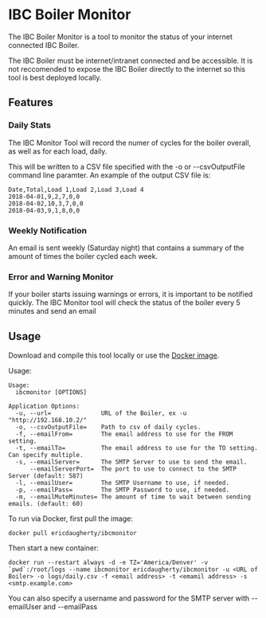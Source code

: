 # IBC Boiler Monitor

The IBC Boiler Monitor is a tool to monitor the status of your internet connected IBC Boiler.

The IBC Boiler must be internet/intranet connected and be accessible. It is not reccomended to expose the IBC Boiler directly to the internet so this tool is best deployed locally.

## Features

### Daily Stats
The IBC Monitor Tool will record the numer of cycles for the boiler overall, as well as for each load, daily.

This will be written to a CSV file specified with the -o or --csvOutputFile command line paramter. An example of the output CSV file is:
```
Date,Total,Load 1,Load 2,Load 3,Load 4
2018-04-01,9,2,7,0,0
2018-04-02,10,3,7,0,0
2018-04-03,9,1,8,0,0
```

### Weekly Notification

An email is sent weekly (Saturday night) that contains a summary of the amount of times the boiler cycled each week.

### Error and Warning Monitor
If your boiler starts issuing warnings or errors, it is important to be notified quickly. The IBC Monitor tool will check the status of the boiler every 5 minutes and send an email

## Usage

Download and compile this tool locally or use the [Docker image](https://hub.docker.com/r/ericdaugherty/ibcmonitor).

Usage:
```
Usage:
  ibcmonitor [OPTIONS]

Application Options:
  -u, --url=              URL of the Boiler, ex -u "http://192.168.10.2/"
  -o, --csvOutputFile=    Path to csv of daily cycles.
  -f, --emailFrom=        The email address to use for the FROM setting.
  -t, --emailTo=          The email address to use for the TO setting. Can specify multiple.
  -s, --emailServer=      The SMTP Server to use to send the email.
      --emailServerPort=  The port to use to connect to the SMTP Server (default: 587)
  -l, --emailUser=        The SMTP Username to use, if needed.
  -p, --emailPass=        The SMTP Password to use, if needed.
  -m, --emailMuteMinutes= The amount of time to wait between sending emails. (default: 60)
```
To run via Docker, first pull the image:
```
docker pull ericdaugherty/ibcmonitor
```

Then start a new container: 
```
docker run --restart always -d -e TZ='America/Denver' -v `pwd`:/root/logs --name ibcmonitor ericdaugherty/ibcmonitor -u <URL of Boiler> -o logs/daily.csv -f <email address> -t <emamil address> -s <smtp.example.com>
```

You can also specify a username and password for the SMTP server with --emailUser and --emailPass
